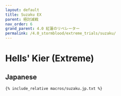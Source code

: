 ```yaml
---
layout: default
title: Suzaku EX
parent: 極討滅戦
nav_order: 6
grand_parent: 4.0 紅蓮のリベレーター
permalink: /4.0_stormblood/extreme_trials/suzaku/
---
```


# Hells' Kier (Extreme)

## Japanese
```
{% include_relative macros/suzaku.jp.txt %}
```